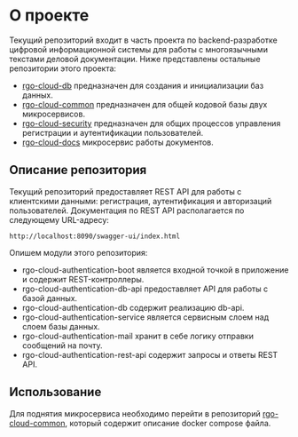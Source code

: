 # О проекте

Текущий репозиторий входит в часть проекта по backend-разработке цифровой информационной системы для работы с многоязычными текстами деловой документации.
Ниже представлены остальные репозитории этого проекта:
- [rgo-cloud-db](https://github.com/evgeny-mordyasov/rgo-cloud-db) предназначен для создания и инициализации баз данных.
- [rgo-cloud-common](https://github.com/evgeny-mordyasov/rgo-cloud-common) предназначен для общей кодовой базы двух микросервисов.
- [rgo-cloud-security](https://github.com/evgeny-mordyasov/rgo-cloud-security) предназначен для общих процессов управления регистрации и аутентификации пользователей.
- [rgo-cloud-docs](https://github.com/evgeny-mordyasov/rgo-cloud-docs) микросервис работы документов.

## Описание репозитория

Текущий репозиторий предоставляет REST API для работы с клиентскими данными: регистрация, аутентификация и авторизаций пользователей. Документация по REST API располагается по следующему URL-адресу:
```
http://localhost:8090/swagger-ui/index.html
```
Опишем модули этого репозитория:
- rgo-cloud-authentication-boot является входной точкой в приложение и содержит REST-контроллеры.
- rgo-cloud-authentication-db-api предоставляет API для работы с базой данных.
- rgo-cloud-authentication-db содержит реализацию db-api.
- rgo-cloud-authentication-service является сервисным слоем над слоем базы данных.
- rgo-cloud-authentication-mail хранит в себе логику отправки сообщений на почту.
- rgo-cloud-authentication-rest-api содержит запросы и ответы REST API.

## Использование

Для поднятия микросервиса необходимо перейти в репозиторий [rgo-cloud-common](https://github.com/evgeny-mordyasov/rgo-cloud-common), который содержит описание docker compose файла.

